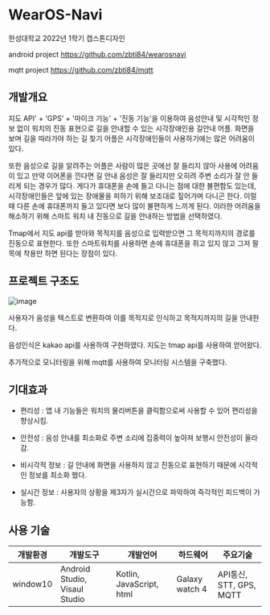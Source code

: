 # WearOS-Navi
한성대학교 2022년 1학기 캡스톤디자인

android project
https://github.com/zbti84/wearosnavi

mqtt project
https://github.com/zbti84/mqtt


## 개발개요
지도 API' + 'GPS' + '마이크 기능' + '진동 기능'을 이용하여 음성안내 및 시각적인 정보
없이 워치의 진동 표현으로 길을 안내할 수 있는 시각장애인용 길안내 어플.
 화면을 보며 길을 따라가야 하는 길 찾기 어플은 시각장애인들이 사용하기에는 많은 어려움이 있다. 
 
 또한 음성으로 길을 알려주는 어플은 사람이 많은 곳에선 잘 들리지 않아 사용에 어려움이 있고 만약 이어폰을 낀다면 길 안내 음성은 잘 들리지만 오히려 주변 소리가 잘 안 들리게 되는 경우가 많다.
 게다가 휴대폰을 손에 들고 다니는 점에 대한 불편함도 있는데, 시각장애인들은 앞에 있는 장애물을 피하기 위해 보조대로 짚어가며 다니곤 한다. 이럴 때 다른 손에 휴대폰까지 들고 있다면 보다 많이 불편하게 느끼게 된다.
 이러한 어려움을 해소하기 위해 스마트 워치 내 진동으로 길을 안내하는 방법을 선택하였다.
 
 Tmap에서 지도 api를 받아와 목적지를 음성으로 입력받으면 그 목적지까지의 경로를 진동으로 표현한다.
 또한 스마트워치를 사용하면 손에 휴대폰을 쥐고 있지 않고 그저 팔목에 착용만 하면 된다는 장점이 있다.



## 프로젝트 구조도
![image](https://user-images.githubusercontent.com/74825481/171761600-a8b87165-215d-48d4-b0d8-374fe18f06a5.png)

사용자가 음성을 텍스트로 변환하여 이를 목적지로 인식하고 목적지까지의 길을 안내한다.

음성인식은 kakao api를 사용하여 구현하였다. 지도는 tmap api를 사용하여 얻어왔다.

추가적으로 모니터링을 위해 mqtt를 사용하여 모니터링 시스템을 구축했다.


## 기대효과
* 편리성 : 
앱 내 기능들은 워치의 물리버튼을 클릭함으로써 사용할 수 있어 편리성을 향상시킴. 


* 안전성 : 
음성 안내를 최소화로 주변 소리에 집중력이 높아져 보행시 안전성이 올라감.

* 비시각적 정보 : 
길 안내에 화면을 사용하지 않고 진동으로 표현하기 때문에 시각적인 정보를 최소화 했다.


* 실시간 정보 : 
사용자의 상황을 제3자가 실시간으로 파악하여 즉각적인 피드백이 가능함.



## 사용 기술

|개발환경|개발도구|개발언어|하드웨어|주요기술|
|------|---|---|---|---|
|window10|Android Studio, Visaul Studio|Kotlin, JavaScript, html|Galaxy watch 4|API통신, STT, GPS, MQTT |


